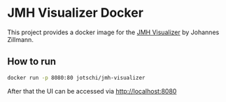 # JMH Visualizer Docker

This project provides a docker image for the [JMH Visualizer](https://github.com/jzillmann/jmh-visualizer) by Johannes Zillmann.


## How to run

```bash
docker run -p 8080:80 jotschi/jmh-visualizer
```

After that the UI can be accessed via [http://localhost:8080](http://localhost:8080)
